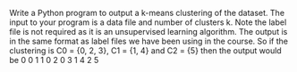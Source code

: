 Write a Python program to output a k-means clustering of the dataset. 
The input to your program is a data file and number of clusters k. Note the label file is not required as it is an unsupervised learning algorithm.
The output is in the same format as label files we have been using
in the course. So if the clustering is C0 = {0, 2, 3}, C1 = {1, 4}
and C2 = {5} then the output would be
0 0
1 1
0 2
0 3
1 4
2 5

